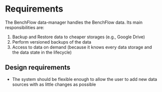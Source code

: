 # Requirements

The BenchFlow data-manager handles the BenchFlow data.
Its main responsibilities are:

1. Backup and Restore data to cheaper storages (e.g., Google Drive)
2. Perform versioned backups of the data
3. Access to data on demand (because it knows every data storage and the data state in the lifecycle)


## Design requirements

- The system should be flexible enough to allow the user to add new data sources
  with as little changes as possible

